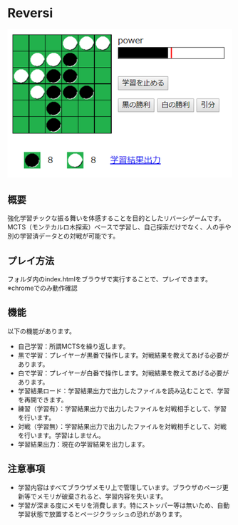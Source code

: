 # Reversi

![1.png](WebContent/img/reversi_img.png)

## 概要
強化学習チックな振る舞いを体感することを目的としたリバーシゲームです。  
MCTS（モンテカルロ木探索）ベースで学習し、自己探索だけでなく、人の手や別の学習済データとの対戦が可能です。

## プレイ方法
フォルダ内のindex.htmlをブラウザで実行することで、プレイできます。※chromeでのみ動作確認

## 機能
以下の機能があります。
- 自己学習：所謂MCTSを繰り返します。
- 黒で学習：プレイヤーが黒番で操作します。対戦結果を教えてあげる必要があります。
- 白で学習：プレイヤーが白番で操作します。対戦結果を教えてあげる必要があります。
- 学習結果ロード：学習結果出力で出力したファイルを読み込むことで、学習を再開できます。
- 練習（学習有）：学習結果出力で出力したファイルを対戦相手として、学習を行います。
- 対戦（学習無）：学習結果出力で出力したファイルを対戦相手として、対戦を行います。学習はしません。
- 学習結果出力：現在の学習結果を出力します。

## 注意事項
- 学習内容はすべてブラウザメモリ上で管理しています。ブラウザのページ更新等でメモリが破棄されると、学習内容を失います。
- 学習が深まる度にメモリを消費します。特にストッパー等は無いため、自動学習状態で放置するとページクラッシュの恐れがあります。
